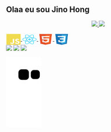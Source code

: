 ## Olaa eu sou Jino Hong
<div align="center">
  <a href="https://github.com/jinoh0">
  <img height="160em" src="https://github-readme-stats.vercel.app/api?username=jinoh0&show_icons=true&theme=dark&include_all_commits=true&count_private=true"/>
  <img height="160em" src="https://github-readme-stats.vercel.app/api/top-langs/?username=jinoh0&layout=compact&langs_count=7&theme=dark"/>
</div>

<div style="display: inline_block"><br>
  <img align="center" alt="Jino-Js" height="30" width="40" src="https://raw.githubusercontent.com/devicons/devicon/master/icons/javascript/javascript-plain.svg">
  <img align="center" alt="Jino-React" height="30" width="40" src="https://raw.githubusercontent.com/devicons/devicon/master/icons/react/react-original.svg">
  <img align="center" alt="Jino-HTML" height="30" width="40" src="https://raw.githubusercontent.com/devicons/devicon/master/icons/html5/html5-original.svg">
  <img align="center" alt="Jino-CSS" height="30" width="40" src="https://raw.githubusercontent.com/devicons/devicon/master/icons/css3/css3-original.svg">
 </div>

 
<div> 
  <a href="https://instagram.com/jinohong" target="_blank"><img src="https://img.shields.io/badge/-Instagram-%23E4405F?style=for-the-badge&logo=instagram&logoColor=white" target="_blank"></a>
  <a href = "mailto:jinohong1993@gmail.com"><img src="https://img.shields.io/badge/-Gmail-%23333?style=for-the-badge&logo=gmail&logoColor=white" target="_blank"></a>
  <a href="https://www.linkedin.com/in/jino-hong-713258201/" target="_blank"><img src="https://img.shields.io/badge/-LinkedIn-%230077B5?style=for-the-badge&logo=linkedin&logoColor=white" target="_blank"></a> 
 
  ![Snake animation](https://github.com/jinoh0/jinoh0/blob/output/github-contribution-grid-snake.svg)
 
</div>
